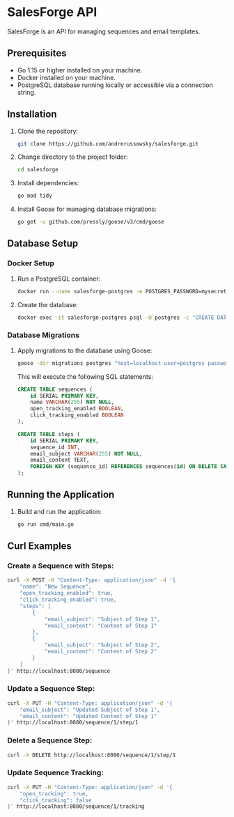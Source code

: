 # SalesForge API

SalesForge is an API for managing sequences and email templates.

## Prerequisites

- Go 1.15 or higher installed on your machine.
- Docker installed on your machine.
- PostgreSQL database running locally or accessible via a connection string.

## Installation

1. Clone the repository:

   ```bash
   git clone https://github.com/andrerussowsky/salesforge.git
   ```

2. Change directory to the project folder:

   ```bash
   cd salesforge
   ```

3. Install dependencies:

   ```bash
   go mod tidy
   ```

4. Install Goose for managing database migrations:

   ```bash
   go get -u github.com/pressly/goose/v3/cmd/goose
   ```

## Database Setup

### Docker Setup

1. Run a PostgreSQL container:

   ```bash
   docker run --name salesforge-postgres -e POSTGRES_PASSWORD=mysecretpassword -p 5432:5432 -d postgres
   ```

2. Create the database:

   ```bash
   docker exec -it salesforge-postgres psql -U postgres -c "CREATE DATABASE salesforge"
   ```

### Database Migrations

1. Apply migrations to the database using Goose:

   ```bash
   goose -dir migrations postgres "host=localhost user=postgres password=mysecretpassword dbname=salesforge sslmode=disable" up
   ```

   This will execute the following SQL statements:

   ```sql
   CREATE TABLE sequences (
       id SERIAL PRIMARY KEY,
       name VARCHAR(255) NOT NULL,
       open_tracking_enabled BOOLEAN,
       click_tracking_enabled BOOLEAN
   );

   CREATE TABLE steps (
       id SERIAL PRIMARY KEY,
       sequence_id INT,
       email_subject VARCHAR(255) NOT NULL,
       email_content TEXT,
       FOREIGN KEY (sequence_id) REFERENCES sequences(id) ON DELETE CASCADE
   );
   ```

## Running the Application

1. Build and run the application:

   ```bash
   go run cmd/main.go
   ```

## Curl Examples

### Create a Sequence with Steps:

```bash
curl -X POST -H "Content-Type: application/json" -d '{
    "name": "New Sequence",
    "open_tracking_enabled": true,
    "click_tracking_enabled": true,
    "steps": [
        {
            "email_subject": "Subject of Step 1",
            "email_content": "Content of Step 1"
        },
        {
            "email_subject": "Subject of Step 2",
            "email_content": "Content of Step 2"
        }
    ]
}' http://localhost:8080/sequence
```

### Update a Sequence Step:

```bash
curl -X PUT -H "Content-Type: application/json" -d '{
    "email_subject": "Updated Subject of Step 1",
    "email_content": "Updated Content of Step 1"
}' http://localhost:8080/sequence/1/step/1
```

### Delete a Sequence Step:

```bash
curl -X DELETE http://localhost:8080/sequence/1/step/1
```

### Update Sequence Tracking:

```bash
curl -X PUT -H "Content-Type: application/json" -d '{
    "open_tracking": true,
    "click_tracking": false
}' http://localhost:8080/sequence/1/tracking
```
